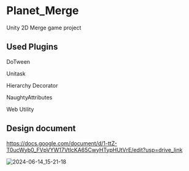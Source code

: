 # Planet_Merge
Unity 2D Merge game project 


## Used Plugins

DoTween

Unitask

Hierarchy Decorator

NaughtyAttributes

Web Utility

## **Design document**

https://docs.google.com/document/d/1-ttZ-T0ucWyb0_FVpVYW17VtlcKA65CwyHTypHUtVrE/edit?usp=drive_link

![2024-06-14_15-21-18](https://github.com/user-attachments/assets/2558a04a-bdd3-4405-ac86-fe66fbc4840d)

